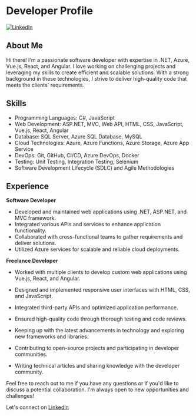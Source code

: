 # Developer Profile

[![LinkedIn](https://img.shields.io/badge/LinkedIn-Connect-blue)]([https://www.linkedin.com/in/your-linkedin-profile](https://www.linkedin.com/in/toufique-ahmed-264ba55a/))


## About Me

Hi there! I'm a passionate software developer with expertise in .NET, Azure, Vue.js, React, and Angular. I love working on challenging projects and leveraging my skills to create efficient and scalable solutions. With a strong background in these technologies, I strive to deliver high-quality code that meets the clients' requirements.

## Skills

- Programming Languages: C#, JavaScript
- Web Development: ASP.NET, MVC, Web API, HTML, CSS, JavaScript, Vue.js, React, Angular
- Database: SQL Server, Azure SQL Database, MySQL
- Cloud Technologies: Azure, Azure Functions, Azure Storage, Azure App Service
- DevOps: Git, GitHub, CI/CD, Azure DevOps, Docker
- Testing: Unit Testing, Integration Testing, Selenium
- Software Development Lifecycle (SDLC) and Agile Methodologies

## Experience

**Software Developer** 

- Developed and maintained web applications using .NET, ASP.NET, and MVC framework.
- Integrated various APIs and services to enhance application functionality.
- Collaborated with cross-functional teams to gather requirements and deliver solutions.
- Utilized Azure services for scalable and reliable cloud deployments.

**Freelance Developer**

- Worked with multiple clients to develop custom web applications using Vue.js, React, and Angular.
- Designed and implemented responsive user interfaces with HTML, CSS, and JavaScript.
- Integrated third-party APIs and optimized application performance.
- Ensured high-quality code through thorough testing and code reviews.


- Keeping up with the latest advancements in technology and exploring new frameworks and libraries.
- Contributing to open-source projects and participating in developer communities.
- Writing technical articles and sharing knowledge with the developer community.

Feel free to reach out to me if you have any questions or if you'd like to discuss a potential collaboration. I'm always open to new opportunities and challenges!

Let's connect on [LinkedIn]([https://www.linkedin.com/in/your-linkedin-profile](https://www.linkedin.com/in/toufique-ahmed-264ba55a/)) 
